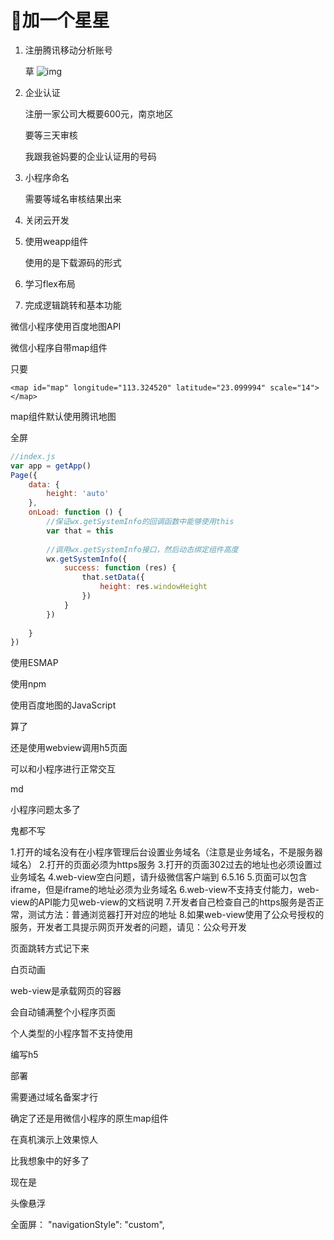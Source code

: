 # 🌟加一个星星

1. 注册腾讯移动分析账号

   草 ![img](https://pic4.zhimg.com/v2-a5f8ba801fa3b30bd20cc2389c0628c7_b.jpg)

2. 企业认证

   注册一家公司大概要600元，南京地区

   要等三天审核

   我跟我爸妈要的企业认证用的号码

3. 小程序命名

   需要等域名审核结果出来

4. 关闭云开发

5. 使用weapp组件

   使用的是下载源码的形式

6. 学习flex布局

7. 完成逻辑跳转和基本功能



微信小程序使用百度地图API



微信小程序自带map组件

只要

``` wxml
<map id="map" longitude="113.324520" latitude="23.099994" scale="14"></map>
```

map组件默认使用腾讯地图

全屏

``` js
//index.js
var app = getApp()
Page({
    data: {
        height: 'auto'
    },
    onLoad: function () {
        //保证wx.getSystemInfo的回调函数中能够使用this
        var that = this
 
        //调用wx.getSystemInfo接口，然后动态绑定组件高度
        wx.getSystemInfo({
            success: function (res) {
                that.setData({
                    height: res.windowHeight
                })
            }
        })
 
    }
})
```

 



使用ESMAP



使用npm

使用百度地图的JavaScript



算了

还是使用webview调用h5页面

可以和小程序进行正常交互

md

小程序问题太多了

鬼都不写



1.打开的域名没有在小程序管理后台设置业务域名（注意是业务域名，不是服务器域名）
2.打开的页面必须为https服务
3.打开的页面302过去的地址也必须设置过业务域名
4.web-view空白问题，请升级微信客户端到 6.5.16
5.页面可以包含iframe，但是iframe的地址必须为业务域名
6.web-view不支持支付能力，web-view的API能力见web-view的文档说明
7.开发者自己检查自己的https服务是否正常，测试方法：普通浏览器打开对应的地址
8.如果web-view使用了公众号授权的服务，开发者工具提示网页开发者的问题，请见：公众号开发



页面跳转方式记下来

白页动画





web-view是承载网页的容器

会自动铺满整个小程序页面

个人类型的小程序暂不支持使用



编写h5

部署

需要通过域名备案才行



确定了还是用微信小程序的原生map组件

在真机演示上效果惊人

比我想象中的好多了



现在是

头像悬浮



全面屏： "navigationStyle": "custom",





